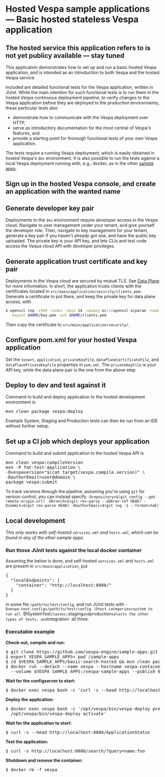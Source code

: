 <!-- Copyright 2019 Oath Inc. Licensed under the terms of the Apache 2.0 license. See LICENSE in the project root. -->
# Hosted Vespa sample applications — Basic hosted stateless Vespa application

## The hosted service this application refers to is not yet publicy available — stay tuned

This application demonstrates how to set up and run a basic hosted Vespa application,
and is intended as an introduction to both Vespa and the hosted Vespa service. <!-- TODO LINK -->  

Included are detailed functional tests for the Vespa application, written in JUnit. While the
main intention for such functional tests is to run them in the hosted Vespa continuous
deployment pipeline, <!-- TODO LINK --> to verify changes to the Vespa application before
they are deployed to the production environments, these particular tests also

* demonstrate how to communicate with the Vespa deployment over HTTP,
* serve as introductory documentation for the most central of Vespa's features, and
* provide a starting point for thorough functional tests of your own Vespa application.

The tests require a running Vespa deployment, which is easily obtained in hosted Vespa's
`dev` environment. <!-- TODO LINK --> It is also possible to run the tests against a local
Vespa deployment running with, e.g., docker, as in the other [sample apps](../). 

## Sign up in the hosted Vespa console, and create an application with the wanted name

## Generate developer key pair
Deployments to the `dev` environment require _developer_ access in the Vespa cloud. Navigate to user
management under your tenant, and give yourself the developer role. Then, navigate to key management
for your tenant, generate a key pair if you haven't already got one, and have the public key uploaded.
The private key is your API key, and lets CLIs and test code access the Vespa cloud API with developer privileges.

## Generate application trust certificate and key pair
Deployments in the Vespa cloud are secured by mutual TLS. See
[Data Plane](https://vespa.ai/documentation/security-model.html#data-plane) for more information.
In short, the application trusts clients with the certificates located in `src/main/application/security/clients.pem`.
Generate a certificate to put there, and keep the private key for data plane access, with
```sh
$ openssl req -x509 -nodes -days 14 -newkey ec:<(openssl ecparam -name prime256v1) \
  -keyout $HOME/key.pem -out $HOME/clients.pem
```
Then copy the certificate to `src/main/application/security/`.

## Configure pom.xml for your hosted Vespa application
Set the `tenant`, `application`, `privateKeyFile`, `dataPlaneCertificateFile`, and `dataPlanePrivateKeyFile`
properties in `pom.xml`. The `privateKeyFile` is your API key, while the data plane pair is the one from the above step.

## Deploy to dev and test against it
Command to build and deploy application to the hosted development environment is
<pre>
mvn clean package vespa:deploy 
</pre>
Example System, Staging and Production tests can then be run from an IDE without further setup.
<!-- ... or, add a description for users with older than IntelliJ 2012, and Eclipse ... ??? -->

## Set up a CI job which deploys your application
Command to build and submit application to the hosted Vespa API is
<pre>
mvn clean vespa:compileVersion
mvn -P fat-test-application \
-Dvespaversion="$(cat target/vespa.compile.version)" \
-DauthorEmail=<span style="{background-color: yellow;}">user@domain</span> \
package vespa:submit 
</pre>
To track versions through the pipeline, assuming you're using `git` for version control, you can instead specify
`-Drepository=$(git config --get remote.origin.url) -Dbranch=$(git rev-parse --abbrev-ref HEAD) -Dcommit=$(git rev-parse HEAD) -DauthorEmail=$(git log -1 --format=%aE)`
## Local development

<em>This only works with self-hosted `services.xml` and `hosts.xml`, which can be found in any of the other sample apps.</em>

### Run those JUnit tests against the local docker container
Assuming the below is done, and self-hosted `services.xml` and `hosts.xml` are present in `src/main/application`, put
<pre>
{
  "localEndpoints": {
    "container": "http://localhost:8080/"
  }
}
</pre>
in some file `/path/to/test/config`, and run JUnit tests with `-Dvespa.test.config=/path/to/test/config -Dtest.categories=system
to run all `@SystemTest` classes; `staging` and `production` selects the other types of tests, and `integration` all three.

### Executable example
**Check-out, compile and run:**
<pre data-test="exec">
$ git clone https://github.com/vespa-engine/sample-apps.git
$ export VESPA_SAMPLE_APPS=`pwd`/sample-apps
$ cd $VESPA_SAMPLE_APPS/basic-search-hosted &amp;&amp; mvn clean package
$ docker run --detach --name vespa --hostname vespa-container --privileged \
  --volume $VESPA_SAMPLE_APPS:/vespa-sample-apps --publish 8080:8080 vespaengine/vespa
</pre>

**Wait for the configserver to start:**
<pre data-test="exec" data-test-wait-for="200 OK">
$ docker exec vespa bash -c 'curl -s --head http://localhost:19071/ApplicationStatus'
</pre>

**Deploy the application:**
<pre data-test="exec">
$ docker exec vespa bash -c '/opt/vespa/bin/vespa-deploy prepare /vespa-sample-apps/basic-search-hosted/target/application.zip && \
  /opt/vespa/bin/vespa-deploy activate'
</pre>

**Wait for the application to start:**
<pre data-test="exec" data-test-wait-for="200 OK">
$ curl -s --head http://localhost:8080/ApplicationStatus
</pre>

**Test the application:**
<pre data-test="exec" data-test-assert-contains='"totalCount": 0'>
$ curl -s http://localhost:8080/search/?query=name:foo
</pre>

**Shutdown and remove the container:**
<pre data-test="after">
$ docker rm -f vespa
</pre>
